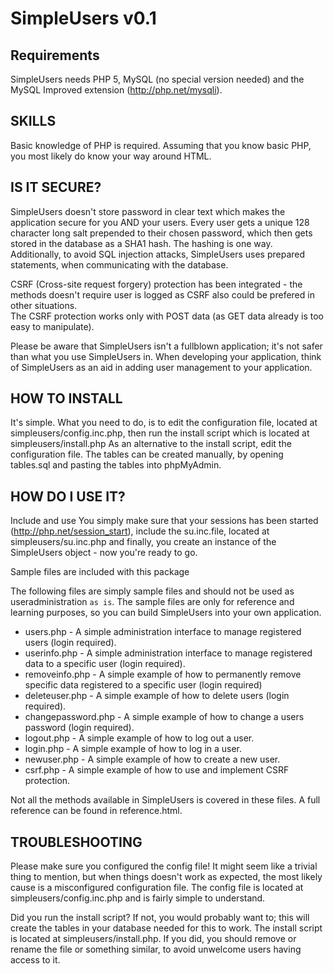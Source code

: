 SimpleUsers v0.1
================

Requirements
------------

SimpleUsers needs PHP 5, MySQL (no special version needed) and the MySQL Improved extension (http://php.net/mysqli).

SKILLS
------
Basic knowledge of PHP is required. Assuming that you know basic PHP, you most likely do know your way around HTML.

IS IT SECURE?
-------------
SimpleUsers doesn't store password in clear text which makes the application secure for you AND your users.
Every user gets a unique 128 character long salt prepended to their chosen password,
which then gets stored in the database as a SHA1 hash. The hashing is one way.
Additionally, to avoid SQL injection attacks, SimpleUsers uses prepared statements, when communicating with the database.

CSRF (Cross-site request forgery) protection has been integrated - the methods doesn't require user is logged as CSRF also could be prefered in other situations.<br />
The CSRF protection works only with POST data (as GET data already is too easy to manipulate).


Please be aware that SimpleUsers isn't a fullblown application; it's not safer than what you use SimpleUsers in.
When developing your application, think of SimpleUsers as an aid in adding user management to your application.

HOW TO INSTALL
--------------
It's simple.
What you need to do, is to edit the configuration file, located at simpleusers/config.inc.php, then run the install script which is located at simpleusers/install.php
As an alternative to the install script, edit the configuration file. The tables can be created manually, by opening tables.sql and pasting the tables into phpMyAdmin.

HOW DO I USE IT?
----------------
Include and use
You simply make sure that your sessions has been started (http://php.net/session_start), include the su.inc.file, located at simpleusers/su.inc.php and finally, you create an instance of the SimpleUsers object - now you're ready to go.

Sample files are included with this package

The following files are simply sample files and should not be used as useradministration `as is`.
The sample files are only for reference and learning purposes, so you can build SimpleUsers into your own application.
* users.php - A simple administration interface to manage registered users (login required).
* userinfo.php - A simple administration interface to manage registered data to a specific user (login required).</li>
* removeinfo.php - A simple example of how to permanently remove specific data registered to a specific user (login required)</li>
* deleteuser.php - A simple example of how to delete users (login required).
* changepassword.php - A simple example of how to change a users password (login required).
* logout.php - A simple example of how to log out a user.
* login.php - A simple example of how to log in a user.
* newuser.php - A simple example of how to create a new user.
* csrf.php - A simple example of how to use and implement CSRF protection.
		
Not all the methods available in SimpleUsers is covered in these files.
A full reference can be found in reference.html.


TROUBLESHOOTING
---------------
Please make sure you configured the config file!
It might seem like a trivial thing to mention, but when things doesn't work as expected, the most likely cause is a misconfigured configuration file.
The config file is located at simpleusers/config.inc.php and is fairly simple to understand.

Did you run the install script?
If not, you would probably want to; this will create the tables in your database needed for this to work.
The install script is located at simpleusers/install.php.
If you did, you should remove or rename the file or something similar, to avoid unwelcome users having access to it.
